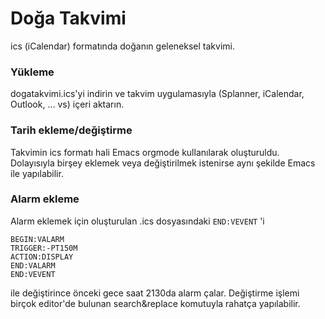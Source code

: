 # Doğa Takvimi
ics (iCalendar)  formatında doğanın geleneksel takvimi. 

### Yükleme
dogatakvimi.ics'yi indirin ve takvim uygulamasıyla (Splanner, iCalendar, Outlook, ... vs) içeri aktarın.

### Tarih ekleme/değiştirme

Takvimin ics formatı hali Emacs orgmode kullanılarak oluşturuldu. Dolayısıyla birşey eklemek veya değiştirilmek istenirse aynı şekilde Emacs ile yapılabilir.

### Alarm ekleme

Alarm eklemek için oluşturulan .ics dosyasındaki  ```END:VEVENT``` 'i 
```
BEGIN:VALARM
TRIGGER:-PT150M
ACTION:DISPLAY
END:VALARM
END:VEVENT
```
ile değiştirince önceki gece saat 2130da alarm çalar. Değiştirme işlemi birçok editor'de bulunan search&replace komutuyla rahatça yapılabilir. 
